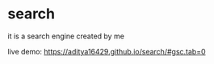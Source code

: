 # search
it is a search engine created by me


live demo:
https://aditya16429.github.io/search/#gsc.tab=0
